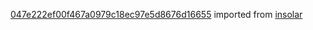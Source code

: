 [047e222ef00f467a0979c18ec97e5d8676d16655](https://github.com/insolar/insolar/commit/047e222ef00f467a0979c18ec97e5d8676d16655) imported from [insolar](https://github.com/insolar/insolar)
